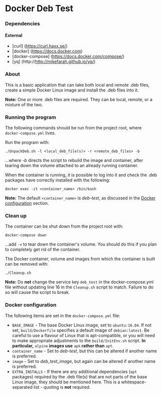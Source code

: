 # Docker Deb Test

### Dependencies
#### External
* [curl] (https://curl.haxx.se/)
* [docker] (https://docs.docker.com)
* [docker-compose] (https://docs.docker.com/compose/)
* [yq] (http://http://mikefarah.github.io/yq/)

### About
This is a basic application that can take both local and remote .deb
files, create a simple Docker Linux image and install the .deb files
into it.

**Note:**  One or more .deb files are required.  They can be local,
remote, or a mixture of the two.

### Running the program
The following commands should be run from the project root, where
`docker-compose.yml` lives.

Run the program with:

```
./UnpackDeb.sh -l <local_deb_file(s)> -r <remote_deb_files> -b
```

...where *-b* directs the script to rebuild the image and container,
after tearing down the volume attached to an already running
container.

When the container is running, it is possible to log into it and
check the .deb packages have correctly installed with the following:

```
docker exec -it <container_name> /bin/bash
```

**Note:**  The default `<container_name>` is *deb-test*, as
discussed in the [Docker configuration](#docker-configuration)
section.

### Clean up
The container can be shut down from the project root with:

```
docker-compose down
```

...add `-v` to tear down the container's volume.  You should do
this if you plan to completely get rid of the container.

The Docker container, volume and images from which the container is built can be
removed with:

```
./Cleanup.sh
```

**Note:**  Do **not** change the service key `deb_test` in the
docker-compose.yml file without updating line 16 in the `Cleanup.sh` script to
match.  Failure to do so will cause the script to break.

### Docker configuration
The following items are set in the `docker-compose.yml` file:

* `BASE_IMAGE` - The base Docker Linux image, set to `ubuntu:16.04`.
  If not set, `build/Dockerfile` specifies a default image of
  `debian:latest`.  Be careful to use a flavour of Linux that is
  apt-compatible, or you will need to make appropriate adjustments
  to the `build/InitEnv.sh` script.  **In particular,** `alpine`
  **images use** `apk` **rather than** `apt`.
* `container_name` - Set to *deb-test*, but this can be altered if
   another name is preferred.
* `image` - Set to *deb_test_image*, but again can be altered if
   another name is preferred.
* `EXTRA_INSTALLS` - If there are any additional dependencies
   (`apt` packages) required by the .deb file(s) that are not parts
   of the base Linux image, they should be mentioned here.  This is
   a whitespace-separated list - quoting is **not** required.
